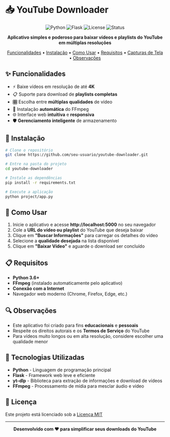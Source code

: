 # 📥 YouTube Downloader

<div align="center">
  
![Python](https://img.shields.io/badge/Python-3.6+-blue.svg)
![Flask](https://img.shields.io/badge/Flask-2.0+-green.svg)
![License](https://img.shields.io/badge/License-MIT-orange.svg)
![Status](https://img.shields.io/badge/Status-Ativo-brightgreen.svg)

**Aplicativo simples e poderoso para baixar vídeos e playlists do YouTube em múltiplas resoluções**

[Funcionalidades](#-funcionalidades) • 
[Instalação](#-instalação) • 
[Como Usar](#-como-usar) • 
[Requisitos](#-requisitos) • 
[Capturas de Tela](#-capturas-de-tela) •
[Observações](#-observações)

</div>

## ✨ Funcionalidades

- ⚡ Baixe vídeos em resolução de até **4K**
- 📋 Suporte para download de **playlists completas**
- 🎛️ Escolha entre **múltiplas qualidades** de vídeo
- 🔄 Instalação **automática** do FFmpeg
- 🌐 Interface web **intuitiva** e **responsiva**
- 🛡️ **Gerenciamento inteligente** de armazenamento

## 🚀 Instalação

```bash
# Clone o repositório
git clone https://github.com/seu-usuario/youtube-downloader.git

# Entre na pasta do projeto
cd youtube-downloader

# Instale as dependências
pip install -r requirements.txt

# Execute a aplicação
python project/app.py
```

## 📝 Como Usar

1. Inicie o aplicativo e acesse **http://localhost:5000** no seu navegador
2. Cole a **URL do vídeo ou playlist** do YouTube que deseja baixar
3. Clique em **"Buscar Informações"** para carregar os detalhes do vídeo
4. Selecione a **qualidade desejada** na lista disponível
5. Clique em **"Baixar Vídeo"** e aguarde o download ser concluído

## 📋 Requisitos

- **Python 3.6+**
- **FFmpeg** (instalado automaticamente pelo aplicativo)
- **Conexão com a Internet**
- Navegador web moderno (Chrome, Firefox, Edge, etc.)

## 🔍 Observações

- Este aplicativo foi criado para fins **educacionais** e **pessoais**
- Respeite os direitos autorais e os **Termos de Serviço** do YouTube
- Para vídeos muito longos ou em alta resolução, considere escolher uma qualidade menor

## 🧰 Tecnologias Utilizadas

- **Python** - Linguagem de programação principal
- **Flask** - Framework web leve e eficiente
- **yt-dlp** - Biblioteca para extração de informações e download de vídeos
- **FFmpeg** - Processamento de mídia para mesclar áudio e vídeo

## 📜 Licença

Este projeto está licenciado sob a [Licença MIT](LICENSE)

---

<div align="center">
  
**Desenvolvido com ❤️ para simplificar seus downloads do YouTube**

</div>
